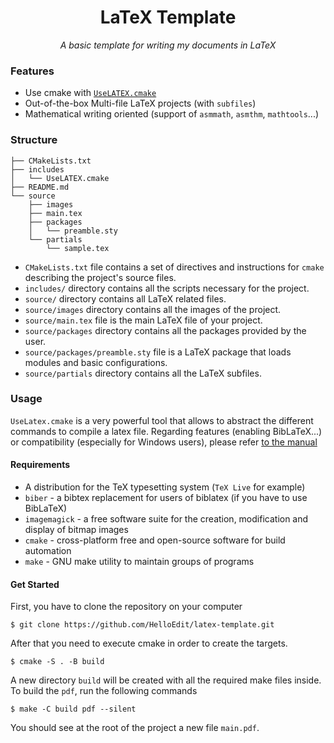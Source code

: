 <h1 align="center">
    LaTeX Template
</h1>

<p align="center">
    <em>A basic template for writing my documents in LaTeX</em>
</p>

### Features

- Use cmake with [`UseLATEX.cmake`](https://gitlab.kitware.com/kmorel/UseLATEX)
- Out-of-the-box Multi-file LaTeX projects (with `subfiles`)
- Mathematical writing oriented (support of `asmmath`, `asmthm`, `mathtools`...)

### Structure

```
├── CMakeLists.txt
├── includes
│   └── UseLATEX.cmake
├── README.md
└── source
    ├── images
    ├── main.tex
    ├── packages
    │   └── preamble.sty
    └── partials
        └── sample.tex
```

- `CMakeLists.txt` file contains a set of directives and instructions for `cmake` describing the project's source files.
- `includes/` directory contains all the scripts necessary for the project.
- `source/` directory contains all LaTeX related files.
- `source/images` directory contains all the images of the project.
- `source/main.tex` file is the main LaTeX file of your project.
- `source/packages` directory contains all the packages provided by the user.
- `source/packages/preamble.sty` file is a LaTeX package that loads modules and basic configurations.
- `source/partials` directory contains all the LaTeX subfiles.

### Usage

`UseLatex.cmake` is a very powerful tool that allows to abstract the different commands to compile a latex file. Regarding features (enabling BibLaTeX...) or compatibility (especially for Windows users), please refer [to the manual](https://gitlab.kitware.com/kmorel/UseLATEX/-/blob/master/UseLATEX.pdf)

#### Requirements

- A distribution for the TeX typesetting system (`TeX Live` for example)
- `biber` - a bibtex replacement for users of biblatex (if you have to use BibLaTeX)
- `imagemagick` - a free software suite for the creation, modification and display of bitmap images
- `cmake` - cross-platform free and open-source software for build automation
- `make` - GNU make utility to maintain groups of programs

#### Get Started

First, you have to clone the repository on your computer

```shell
$ git clone https://github.com/HelloEdit/latex-template.git
```

After that you need to execute cmake in order to create the targets.

```shell
$ cmake -S . -B build
```

A new directory `build` will be created with all the required make files inside. To build the `pdf`, run the following commands

```shell
$ make -C build pdf --silent
```

You should see at the root of the project a new file `main.pdf`.
